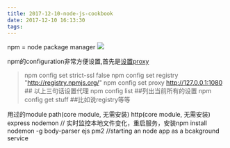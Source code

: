 ```yaml
---
title: 2017-12-10-node-js-cookbook
date: 2017-12-10 16:13:30
tags:
---
```


npm = node package manager
![](http://odzl05jxx.bkt.clouddn.com/image/jpg/scenery1511100694324.jpg?imageView2/2/w/600)
<!--more-->

npm的configuration非常方便设置,首先是[设置proxy](https://stackoverflow.com/questions/7559648/is-there-a-way-to-make-npm-install-the-command-to-work-behind-proxy)
> npm config set strict-ssl false
> npm config set registry "http://registry.npmjs.org/"
> npm config set proxy http://127.0.0.1:1080 ## 以上三句话设置代理
> npm config list ##列出当前所有的设置
> npm config get stuff ##比如说registry等等


用过的module
path(core module, 无需安装)
http(core module, 无需安装)
express
nodemon // 实时监控本地文件变化，重启服务，安装npm install nodemon -g
body-parser
ejs
pm2 //starting an node app as a bcakground service
